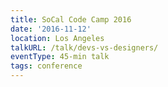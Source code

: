 ```yaml
---
title: SoCal Code Camp 2016
date: '2016-11-12'
location: Los Angeles
talkURL: /talk/devs-vs-designers/
eventType: 45-min talk
tags: conference
---
```

